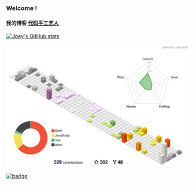 ### Welcome !

#### 我的博客 [代码手工艺人](https://xueshi.io)


[![Joey's GitHub stats](https://github-readme-stats.vercel.app/api?username=XueshiQiao&count_private=true&show_icons=true&theme=tokyonight)](https://github.com/anuraghazra/github-readme-stats)

![img](./profile-3d-contrib/profile-south-season-animate.svg)

<a href="https://agora.io"><img src="https://img.shields.io/badge/dynamic/json?color=099dfd&labelColor=002550&style=flat-square&label=Agora-RTC&query=%24.usage&url=https%3A%2F%2Fconsole-open.agoralab.co%2Fopen-api%2Fv1%2Fbadge%2Fproject%2Fe1a3d5d3824d03e62a90514dcd1de31e%3A27599fb430fa3abffd&link=https%3A%2F%2Fagora.io" alt="badge" /></a>

<!--
**XueshiQiao/XueshiQiao** is a ✨ _special_ ✨ repository because its `README.md` (this file) appears on your GitHub profile.

Here are some ideas to get you started:

- 🔭 I’m currently working on ...
- 🌱 I’m currently learning ...
- 👯 I’m looking to collaborate on ...
- 🤔 I’m looking for help with ...
- 💬 Ask me about ...
- 📫 How to reach me: ...
- 😄 Pronouns: ...
- ⚡ Fun fact: ...
-->

